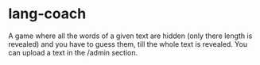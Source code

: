 # lang-coach

A game where all the words of a given text are hidden (only there length is revealed) and you have to guess them, 
till the whole text is revealed. You can upload a text in the /admin section.
